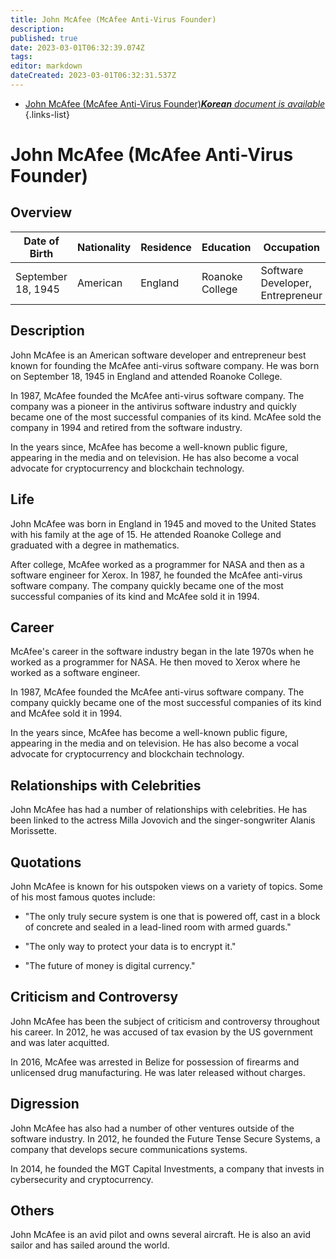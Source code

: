 ```yaml
---
title: John McAfee (McAfee Anti-Virus Founder)
description: 
published: true
date: 2023-03-01T06:32:39.074Z
tags: 
editor: markdown
dateCreated: 2023-03-01T06:32:31.537Z
---
```


- [John McAfee (McAfee Anti-Virus Founder)***Korean** document is available*](/ko/Knowledge-base/Dictionary/Person/john-mcafee-mcafee-anti-virus-founder)
{.links-list}


# John McAfee (McAfee Anti-Virus Founder)

## Overview

| Date of Birth | Nationality | Residence | Education | Occupation |
| ------------- | ----------- | --------- | --------- | ---------- |
| September 18, 1945 | American | England | Roanoke College | Software Developer, Entrepreneur |

## Description
John McAfee is an American software developer and entrepreneur best known for founding the McAfee anti-virus software company. He was born on September 18, 1945 in England and attended Roanoke College.

In 1987, McAfee founded the McAfee anti-virus software company. The company was a pioneer in the antivirus software industry and quickly became one of the most successful companies of its kind. McAfee sold the company in 1994 and retired from the software industry.

In the years since, McAfee has become a well-known public figure, appearing in the media and on television. He has also become a vocal advocate for cryptocurrency and blockchain technology.

## Life
John McAfee was born in England in 1945 and moved to the United States with his family at the age of 15. He attended Roanoke College and graduated with a degree in mathematics.

After college, McAfee worked as a programmer for NASA and then as a software engineer for Xerox. In 1987, he founded the McAfee anti-virus software company. The company quickly became one of the most successful companies of its kind and McAfee sold it in 1994.

## Career
McAfee's career in the software industry began in the late 1970s when he worked as a programmer for NASA. He then moved to Xerox where he worked as a software engineer.

In 1987, McAfee founded the McAfee anti-virus software company. The company quickly became one of the most successful companies of its kind and McAfee sold it in 1994.

In the years since, McAfee has become a well-known public figure, appearing in the media and on television. He has also become a vocal advocate for cryptocurrency and blockchain technology.

## Relationships with Celebrities
John McAfee has had a number of relationships with celebrities. He has been linked to the actress Milla Jovovich and the singer-songwriter Alanis Morissette.

## Quotations
John McAfee is known for his outspoken views on a variety of topics. Some of his most famous quotes include:

- "The only truly secure system is one that is powered off, cast in a block of concrete and sealed in a lead-lined room with armed guards."

- "The only way to protect your data is to encrypt it."

- "The future of money is digital currency."

## Criticism and Controversy
John McAfee has been the subject of criticism and controversy throughout his career. In 2012, he was accused of tax evasion by the US government and was later acquitted.

In 2016, McAfee was arrested in Belize for possession of firearms and unlicensed drug manufacturing. He was later released without charges.

## Digression
John McAfee has also had a number of other ventures outside of the software industry. In 2012, he founded the Future Tense Secure Systems, a company that develops secure communications systems.

In 2014, he founded the MGT Capital Investments, a company that invests in cybersecurity and cryptocurrency.

## Others
John McAfee is an avid pilot and owns several aircraft. He is also an avid sailor and has sailed around the world.